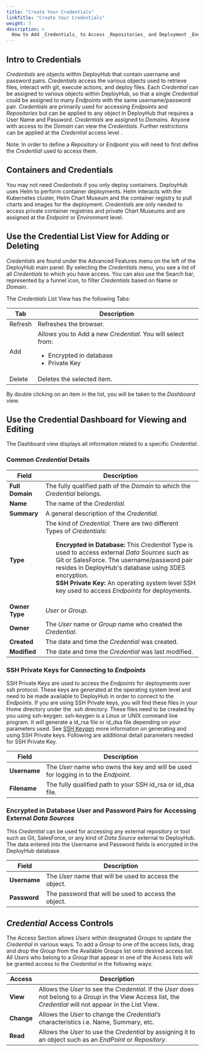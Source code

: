 ```yaml
---
title: "Create Your Credentials"
linkTitle: "Create Your Credentials"
weight: 3
description: >
  How to Add _Credentials_ to Access _Repositories_ and Deployment _Endpoints_.
---
```


## Intro to Credentials

_Credentials_ are objects within DeployHub that contain username and password pairs. _Credentials_ access the various objects used to retrieve files, interact with git, execute actions, and deploy files. Each _Credential_ can be assigned to various objects within DeployHub, so that a single _Credential_ could be assigned to many _Endpoints_ with the same username/password pair. _Credentials_ are primarily used for accessing _Endpoints_ and _Repositories_ but can be applied to any object in DeployHub that requires a User Name and Password. _Credentials_ are assigned to _Domains._ Anyone with access to the _Domain_ can view the _Credentials_. Further restrictions can be applied at the _Credential_ access level .

Note:  In order to define a _Repository_ or _Endpoint_ you will need to first define the _Credential_ used to access them.

## Containers and Credentials

You may not need _Credentials_ if you only deploy containers. DeployHub uses Helm to perform container deployments.  Helm interacts with the Kubernetes cluster, Helm Chart Museum and the container registry to pull charts and images for the deployment. _Credentials_ are only needed to access private container registries and private Chart Museums and are assigned at the _Endpoint_ or _Environment_ level.

## Use the Credential List View for Adding or Deleting

_Credentials_ are found under the Advanced Features menu on the left of the DeployHub main panel. By selecting the _Credentials_ menu, you see a list of all _Credentials_ to which you have access. You can also use the Search bar, represented by a funnel icon, to filter _Credentials_ based on Name or _Domain_.

The _Credentials_ List View has the following Tabs:

| Tab     | Description                                                                                                             |
|---------|-------------------------------------------------------------------------------------------------------------------------|
| Refresh | Refreshes the browser.                                                                                                  |
| Add     | Allows you to Add a new _Credential_. You will select from: <ul><li>Encrypted in database</li><li>Private Key</li></ul> |
| Delete  | Deletes the selected item.                                                                                              |

By double clicking on an item in the list, you will be taken to the _Dashboard_ view.

## Use the Credential Dashboard for Viewing and Editing

The Dashboard view displays all information related to a specific _Credential_.

### Common _Credential_ Details

| Field           | Description                                                                                                                                                                                                                                                                                                                                                                                                                                    |
|-----------------|------------------------------------------------------------------------------------------------------------------------------------------------------------------------------------------------------------------------------------------------------------------------------------------------------------------------------------------------------------------------------------------------------------------------------------------------|
| **Full Domain** | The fully qualified path of the _Domain_ to which the _Credential_ belongs.                                                                                                                                                                                                                                                                                                                                                                    |
| **Name**        | The name of the _Credential._                                                                                                                                                                                                                                                                                                                                                                                                                  |
| **Summary**     | A general description of the _Credential._                                                                                                                                                                                                                                                                                                                                                                                                     |
| **Type**        | The kind of _Credential_. There are two different Types of _Credentials_:<ul style="list-style-type: none;"><li>**Encrypted in Database:** This _Credential_ Type is used to access external _Data Sources_ such as Git or SalesForce. The username/password pair resides in DeployHub's database using 3DES encryption.</li><li>**SSH Private Key:** An operating system level SSH key used to access _Endpoints_ for deployments. </li></ul> |
| **Owner Type**  | _User_ or _Group_.                                                                                                                                                                                                                                                                                                                                                                                                                             |
| **Owner**       | The _User_ name or _Group_ name who created the _Credential_.                                                                                                                                                                                                                                                                                                                                                                                  |
| **Created**     | The date and time the _Credential_ was created.                                                                                                                                                                                                                                                                                                                                                                                                |
| **Modified**    | The date and time the _Credential_ was last modified.                                                                                                                                                                                                                                                                                                                                                                                          |

### SSH Private Keys for Connecting to _Endpoints_

SSH Private Keys are used to access the _Endpoints_ for deployments over ssh protocol.  These keys are generated at the operating system level and need to be made available to DeployHub in order to connect to the _Endpoints_.
If you are using SSH Private keys, you will find these files in your Home directory under the .ssh directory.  These files need to be created by you using ssh-keygen. ssh-keygen is a Linux or UNIX command line program.  It will generate a id_rsa file or id_dsa file depending on your parameters used.  See [SSH Keygen](https://www.ssh.com/ssh/keygen/) more information on generating and using SSH Private keys. Following are additional detail parameters needed for SSH Private Key.

| Field        | Description                                                                         |
|--------------|-------------------------------------------------------------------------------------|
| **Username** | The _User_ name who owns the key and will be used for logging in to the _Endpoint_. |
| **Filename** | The fully qualified path to your SSH id_rsa or id_dsa file.                         |

### Encrypted in Database User and Password Pairs for Accessing External _Data Sources_

This _Credential_ can be used for accessing any external repository or tool such as Git, SalesForce, or any kind of _Data Source_ external to DeployHub.  The data entered into the Username and Password fields is encrypted in the DeployHub database.

| Field        | Description                                             |
|--------------|---------------------------------------------------------|
| **Username** | The _User_ name that will be used to access the object. |
| **Password** | The password that will be used to access the object.    |

## _Credential_ Access Controls

The Access Section allows _Users_ within designated _Groups_ to update the _Credential_ in various ways. To add a _Group_ to one of the access lists, drag and drop the _Group_ from the Available Groups list onto desired access list. All _Users_ who belong to a _Group_ that appear in one of the Access lists will be granted access to the _Credential_ in the following ways:

| Access     | Description                                                                                                                                                       |
|------------|-------------------------------------------------------------------------------------------------------------------------------------------------------------------|
| **View**   | Allows the _User_ to see the _Credential_. If the _User_ does not belong to a _Group_ in the View Access list, the _Credential_ will not appear in the List View. |
| **Change** | Allows the _User_ to change the _Credential’s_ characteristics i.e. Name, Summary, etc.                                                                           |
| **Read**   | Allows the _User_ to use the _Credential_ by assigning it to an object such as an _EndPoint_ or _Repository_.                                                     |

